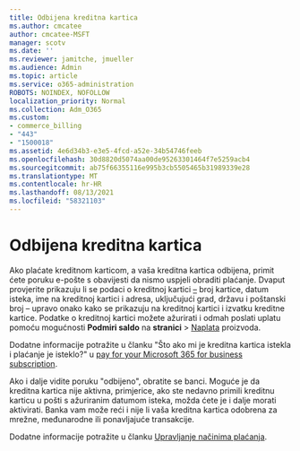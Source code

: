 ```yaml
---
title: Odbijena kreditna kartica
ms.author: cmcatee
author: cmcatee-MSFT
manager: scotv
ms.date: ''
ms.reviewer: jamitche, jmueller
ms.audience: Admin
ms.topic: article
ms.service: o365-administration
ROBOTS: NOINDEX, NOFOLLOW
localization_priority: Normal
ms.collection: Adm_O365
ms.custom:
- commerce_billing
- "443"
- "1500018"
ms.assetid: 4e6d34b3-e3e5-4fcd-a52e-34b54746feeb
ms.openlocfilehash: 30d8820d5074aa00de95263301464f7e5259acb4
ms.sourcegitcommit: ab75f66355116e995b3cb5505465b31989339e28
ms.translationtype: MT
ms.contentlocale: hr-HR
ms.lasthandoff: 08/13/2021
ms.locfileid: "58321103"
---
```

# <a name="declined-credit-card"></a>Odbijena kreditna kartica

Ako plaćate kreditnom karticom, a vaša kreditna kartica odbijena, primit ćete poruku e-pošte s obavijesti da nismo uspjeli obraditi plaćanje. Dvaput provjerite prikazuju li se podaci o kreditnoj kartici [–](https://go.microsoft.com/fwlink/p/?linkid=842054) broj kartice, datum isteka, ime na kreditnoj kartici i adresa, uključujući grad, državu i poštanski broj – upravo onako kako se prikazuju na kreditnoj kartici i izvatku kreditne kartice. Podatke o kreditnoj kartici možete ažurirati i odmah poslati uplatu pomoću mogućnosti **Podmiri saldo** na **stranici**  >  [Naplata](https://go.microsoft.com/fwlink/p/?linkid=842054) proizvoda.

Dodatne informacije potražite u članku "Što ako mi je kreditna kartica istekla i plaćanje je isteklo?" u [pay for your Microsoft 365 for business subscription](https://docs.microsoft.com/microsoft-365/commerce/billing-and-payments/pay-for-your-subscription#what-if-my-credit-card-was-declined-and-my-payment-is-past-due).
  
Ako i dalje vidite poruku "odbijeno", obratite se banci. Moguće je da kreditna kartica nije aktivna, primjerice, ako ste nedavno primili kreditnu karticu u pošti s ažuriranim datumom isteka, možda ćete je i dalje morati aktivirati. Banka vam može reći i nije li vaša kreditna kartica odobrena za mrežne, međunarodne ili ponavljajuće transakcije.
  
Dodatne informacije potražite u članku [Upravljanje načinima plaćanja](https://docs.microsoft.com/microsoft-365/commerce/billing-and-payments/manage-payment-methods).